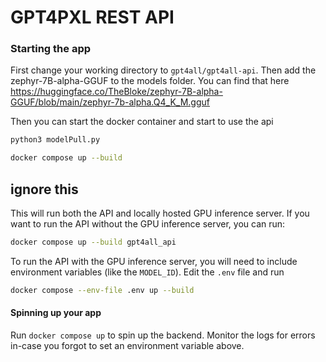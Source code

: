 # GPT4PXL REST API
### Starting the app

First change your working directory to `gpt4all/gpt4all-api`.
Then add the zephyr-7B-alpha-GGUF to the models folder.
You can find that here https://huggingface.co/TheBloke/zephyr-7B-alpha-GGUF/blob/main/zephyr-7b-alpha.Q4_K_M.gguf

Then you can start the docker container and start to use the api
```bash
python3 modelPull.py
```
```bash
docker compose up --build
```


## ignore this 

This will run both the API and locally hosted GPU inference server. If you want to run the API without the GPU inference server, you can run:

```bash
docker compose up --build gpt4all_api
```

To run the API with the GPU inference server, you will need to include environment variables (like the `MODEL_ID`). Edit the `.env` file and run
```bash
docker compose --env-file .env up --build
```


#### Spinning up your app
Run `docker compose up` to spin up the backend. Monitor the logs for errors in-case you forgot to set an environment variable above.



